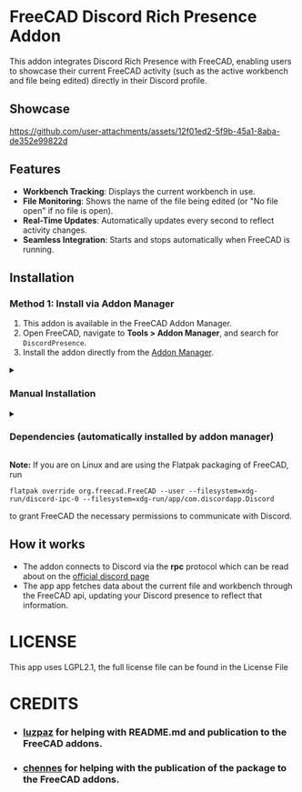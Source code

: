 # FreeCAD Discord Rich Presence Addon

This addon integrates Discord Rich Presence with FreeCAD, enabling users to showcase their current FreeCAD activity (such as the active workbench and file being edited) directly in their Discord profile.

## Showcase
https://github.com/user-attachments/assets/12f01ed2-5f9b-45a1-8aba-de352e99822d

## Features
- **Workbench Tracking**: Displays the current workbench in use.
- **File Monitoring**: Shows the name of the file being edited (or "No file open" if no file is open).
- **Real-Time Updates**: Automatically updates every second to reflect activity changes.
- **Seamless Integration**: Starts and stops automatically when FreeCAD is running.

## Installation

### Method 1: Install via Addon Manager
1. This addon is available in the FreeCAD Addon Manager. 
2. Open FreeCAD, navigate to **Tools > Addon Manager**, and search for `DiscordPresence`.
3. Install the addon directly from the [Addon Manager](https://wiki.freecad.org/Std_AddonMgr).

<details>
  <summary><h3>Manual Installation</h3></summary>
  <p>1. Clone or download this repository to your local machine:</p>
  <pre><code>git clone https://github.com/TzurSoffer/FreecadDiscordPresence</code></pre>
  
  <p>2. Copy the <em>DiscordPresence</em> folder to the Mod folder of FreeCAD:</p>
  <ul>
    <li><strong>Linux</strong>: <code>/usr/share/freecad/Mod/</code></li>
    <li><strong>Windows</strong>: <code>C:\Program Files\FreeCAD\Mod\</code></li>
    <li><strong>macOS</strong>: <code>/Applications/FreeCAD/Mod/</code></li>
  </ul>
  
  <p>3. Restart FreeCAD to activate the addon.</p>
</details>

<details><summary><h3>Dependencies (automatically installed by addon manager)</h3></summary>
The addon requires the following Python library: <br>
- <a href=https://github.com/qwertyquerty/pypresence><code>pypresence:</code></a> A library for managing Discord Rich Presence.
</details>

**Note:** If you are on Linux and are using the Flatpak packaging of FreeCAD, run
```
flatpak override org.freecad.FreeCAD --user --filesystem=xdg-run/discord-ipc-0 --filesystem=xdg-run/app/com.discordapp.Discord
```
to grant FreeCAD the necessary permissions to communicate with Discord.

## How it works
- The addon connects to Discord via the **rpc** protocol which can be read about on the [official discord page](https://discord.com/developers/docs/topics/rpc)
- The app app fetches data about the current file and workbench through the FreeCAD api, updating your Discord presence to reflect that information.

# LICENSE
This app uses LGPL2.1, the full license file can be found in the License File

# CREDITS
- ### [luzpaz](https://github.com/luzpaz) for helping with README.md and publication to the FreeCAD addons.
- ### [chennes](https://github.com/chennes) for helping with the publication of the package to the FreeCAD addons.

